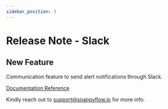 ```yaml
---
sidebar_position: 3 
---
```

# Release Note - Slack
## New Feature

Communication feature to send alert notifications through Slack.

[Documentation Reference](/docs/selfhosted-turbo/Alerts_notifications/Notifications/Create_Notification_Channel/slack)

Kindly reach out to [support@snappyflow.io](mailto:support@snappyflow.io) for more info.
